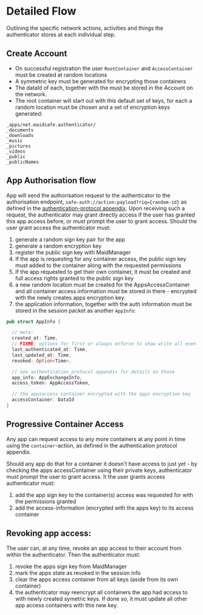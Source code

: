 # Detailed Flow

Outlining the specific network actions, activities and things the authenticator stores at each individual step.

## Create Account

 - On successful registration the user `RootContainer` and `AccessContainer`  must be created at random locations
 - A symmetric key must be generated for encrypting those containers
 - The dataId of each, together with the must be stored in the Account on the network.
 - The root container will start out with this default set of keys, for each a random location must be chosen and a set of encryption keys generated:

```
_apps/net.maidsafe.authenticator/
_documents
_downloads
_music
_pictures
_videos
_public
_publicNames
```


## App Authorisation flow

App will send the authorisation request to the authenticator to the authorisation endpoint, `safe-auth://action:payload?riq={random-id}` as defined in the [authentication-protocol appendix](./authentication-protocol.md). Upon receiving such a request, the authenticator may grant directly access if the user has granted this app access before, or must prompt the user to grant access. Should the user grant access the authenticator must:

 1. generate a random sign key pair for the app
 2. generate a random encryption key
 3. register the public sign key with MaidManager
 4. If the app is requesting for any container access, the public sign key must added to the container along with the requested permissions
 5. If the app requested to get their own container, it must be created and full access rights granted to the public sign key
 6. a new random location must be created for the AppsAccessContainer and all container access information must be stored in there - encrypted with the newly creates apps encryption key.
 7. the application information, together with the auth information must be stored in the session packet as another `AppInfo`:

```rust
pub struct AppInfo {

  // meta:
  created_at: Time,
  // FIXME: options for first or always enforce to show write all even if its the same value?
  last_authenticated_at: Time, 
  last_updated_at: Time,
  revoked: Option<Time>,

  // see authentication protocol appendix for details on those
  app_info: AppExchangeInfo,
  access_token: AppAccessToken,

  // the appsaccess container encrypted with the apps encryption key
  accessContainer: DataId
}
```


## Progressive Container Access

Any app can request access to any more containers at any point in time using the `container`-action, as defined in the authentication protocol appendix.

Should any app do that for a container it doesn't have access to just yet - by checking the apps accessContainer using their private keys, authenticator must prompt the user to grant access. It the user grants access authenticator must:

1. add the app sign key to the container(s) access was requested for with the permissions granted
2. add the access-information (encrypted with the apps key) to its access container


## Revoking app access:

The user can, at any time, revoke an app access to their account from within the authenticator. Then the authenticator must:

 1. revoke the apps sign key from MaidManager
 2. mark the apps state as revoked in the session info
 3. clear the apps access container from all keys (aside from its own container)
 4. the authenticator may reencrypt all containers the app had access to with newly created symetric keys. If done so, it must update all other app access containers with this new key.